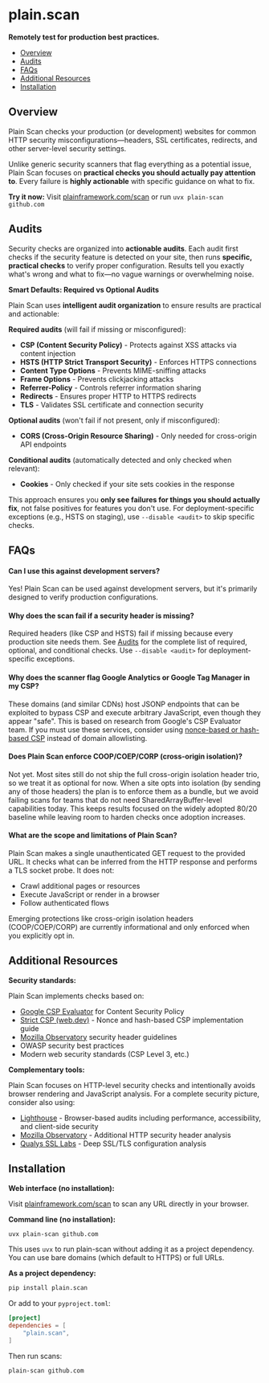 # plain.scan

**Remotely test for production best practices.**

- [Overview](#overview)
- [Audits](#audits)
- [FAQs](#faqs)
- [Additional Resources](#additional-resources)
- [Installation](#installation)

## Overview

Plain Scan checks your production (or development) websites for common HTTP security misconfigurations—headers, SSL certificates, redirects, and other server-level security settings.

Unlike generic security scanners that flag everything as a potential issue, Plain Scan focuses on **practical checks you should actually pay attention to**. Every failure is **highly actionable** with specific guidance on what to fix.

**Try it now:** Visit [plainframework.com/scan](https://plainframework.com/scan/) or run `uvx plain-scan github.com`

## Audits

Security checks are organized into **actionable audits**. Each audit first checks if the security feature is detected on your site, then runs **specific, practical checks** to verify proper configuration. Results tell you exactly what's wrong and what to fix—no vague warnings or overwhelming noise.

**Smart Defaults: Required vs Optional Audits**

Plain Scan uses **intelligent audit organization** to ensure results are practical and actionable:

**Required audits** (will fail if missing or misconfigured):

- **CSP (Content Security Policy)** - Protects against XSS attacks via content injection
- **HSTS (HTTP Strict Transport Security)** - Enforces HTTPS connections
- **Content Type Options** - Prevents MIME-sniffing attacks
- **Frame Options** - Prevents clickjacking attacks
- **Referrer-Policy** - Controls referrer information sharing
- **Redirects** - Ensures proper HTTP to HTTPS redirects
- **TLS** - Validates SSL certificate and connection security

**Optional audits** (won't fail if not present, only if misconfigured):

- **CORS (Cross-Origin Resource Sharing)** - Only needed for cross-origin API endpoints

**Conditional audits** (automatically detected and only checked when relevant):

- **Cookies** - Only checked if your site sets cookies in the response

This approach ensures you **only see failures for things you should actually fix**, not false positives for features you don't use. For deployment-specific exceptions (e.g., HSTS on staging), use `--disable <audit>` to skip specific checks.

## FAQs

#### Can I use this against development servers?

Yes! Plain Scan can be used against development servers, but it's primarily designed to verify production configurations.

#### Why does the scan fail if a security header is missing?

Required headers (like CSP and HSTS) fail if missing because every production site needs them. See [Audits](#audits) for the complete list of required, optional, and conditional checks. Use `--disable <audit>` for deployment-specific exceptions.

#### Why does the scanner flag Google Analytics or Google Tag Manager in my CSP?

These domains (and similar CDNs) host JSONP endpoints that can be exploited to bypass CSP and execute arbitrary JavaScript, even though they appear "safe". This is based on research from Google's CSP Evaluator team. If you must use these services, consider using [nonce-based or hash-based CSP](https://web.dev/articles/strict-csp) instead of domain allowlisting.

#### Does Plain Scan enforce COOP/COEP/CORP (cross-origin isolation)?

Not yet. Most sites still do not ship the full cross-origin isolation header trio, so we treat it as optional for now. When a site opts into isolation (by sending any of those headers) the plan is to enforce them as a bundle, but we avoid failing scans for teams that do not need SharedArrayBuffer-level capabilities today. This keeps results focused on the widely adopted 80/20 baseline while leaving room to harden checks once adoption increases.

#### What are the scope and limitations of Plain Scan?

Plain Scan makes a single unauthenticated GET request to the provided URL. It checks what can be inferred from the HTTP response and performs a TLS socket probe. It does not:

- Crawl additional pages or resources
- Execute JavaScript or render in a browser
- Follow authenticated flows

Emerging protections like cross-origin isolation headers (COOP/COEP/CORP) are currently informational and only enforced when you explicitly opt in.

## Additional Resources

**Security standards:**

Plain Scan implements checks based on:

- [Google CSP Evaluator](https://github.com/google/csp-evaluator) for Content Security Policy
- [Strict CSP (web.dev)](https://web.dev/articles/strict-csp) - Nonce and hash-based CSP implementation guide
- [Mozilla Observatory](https://github.com/mdn/mdn-http-observatory) security header guidelines
- OWASP security best practices
- Modern web security standards (CSP Level 3, etc.)

**Complementary tools:**

Plain Scan focuses on HTTP-level security checks and intentionally avoids browser rendering and JavaScript analysis. For a complete security picture, consider also using:

- [Lighthouse](https://developer.chrome.com/docs/lighthouse) - Browser-based audits including performance, accessibility, and client-side security
- [Mozilla Observatory](https://observatory.mozilla.org/) - Additional HTTP security header analysis
- [Qualys SSL Labs](https://www.ssllabs.com/ssltest/) - Deep SSL/TLS configuration analysis

## Installation

**Web interface (no installation):**

Visit [plainframework.com/scan](https://plainframework.com/scan/) to scan any URL directly in your browser.

**Command line (no installation):**

```bash
uvx plain-scan github.com
```

This uses `uvx` to run plain-scan without adding it as a project dependency. You can use bare domains (which default to HTTPS) or full URLs.

**As a project dependency:**

```bash
pip install plain.scan
```

Or add to your `pyproject.toml`:

```toml
[project]
dependencies = [
    "plain.scan",
]
```

Then run scans:

```bash
plain-scan github.com
```
